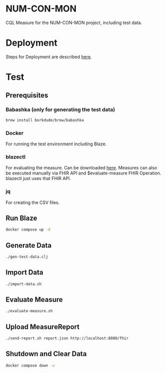 # NUM-CON-MON

CQL Measure for the NUM-CON-MON project, including test data.

# Deployment

Steps for Deployment are described [here](DEPLOYMENT.md).

# Test

## Prerequisites

### Babashka (only for generating the test data)

```sh
brew install borkdude/brew/babashka
```

### Docker

For running the test environment including Blaze.

### blazectl

For evaluating the measure. Can be downloaded [here](https://github.com/samply/blazectl). Measures can also be executed manually via FHIR API and $evaluate-measure FHIR Operation. blazectl just uses that FHIR API.

### jq

For creating the CSV files.

## Run Blaze

```sh
docker compose up -d
```

## Generate Data

```sh
./gen-test-data.clj
```

## Import Data

```sh
./import-data.sh
```

## Evaluate Measure

```sh
./evaluate-measure.sh
```

## Upload MeasureReport

```sh
./send-report.sh report.json http://localhost:8080/fhir
```

## Shutdown and Clear Data

```sh
docker compose down -v
```
